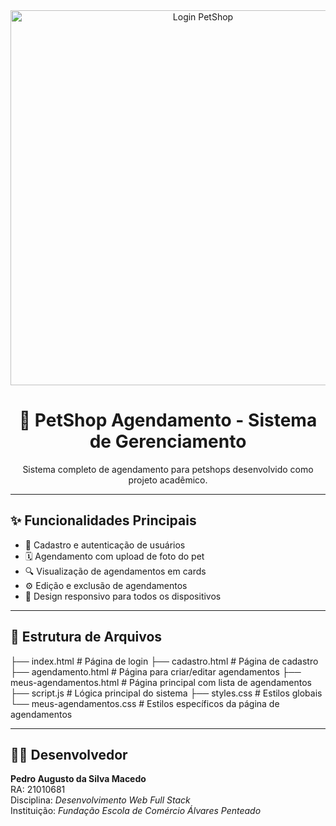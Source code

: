 <div align="center">
  <img src="./8b0cb398-f549-4451-8c67-55a93af624b2.png" alt="Login PetShop" width="600"/>

  # 🐾 PetShop Agendamento - Sistema de Gerenciamento
  Sistema completo de agendamento para petshops desenvolvido como projeto acadêmico.
</div>

---

## ✨ Funcionalidades Principais

- 📝 Cadastro e autenticação de usuários  
- 🗓️ Agendamento com upload de foto do pet  
- 🔍 Visualização de agendamentos em cards  
- ⚙️ Edição e exclusão de agendamentos  
- 📱 Design responsivo para todos os dispositivos  

---

## 📂 Estrutura de Arquivos
├── index.html # Página de login
├── cadastro.html # Página de cadastro
├── agendamento.html # Página para criar/editar agendamentos
├── meus-agendamentos.html # Página principal com lista de agendamentos
├── script.js # Lógica principal do sistema
├── styles.css # Estilos globais
└── meus-agendamentos.css # Estilos específicos da página de agendamentos

---

## 👨‍💻 Desenvolvedor

**Pedro Augusto da Silva Macedo**  
RA: 21010681  
Disciplina: *Desenvolvimento Web Full Stack*  
Instituição: *Fundação Escola de Comércio Álvares Penteado*
